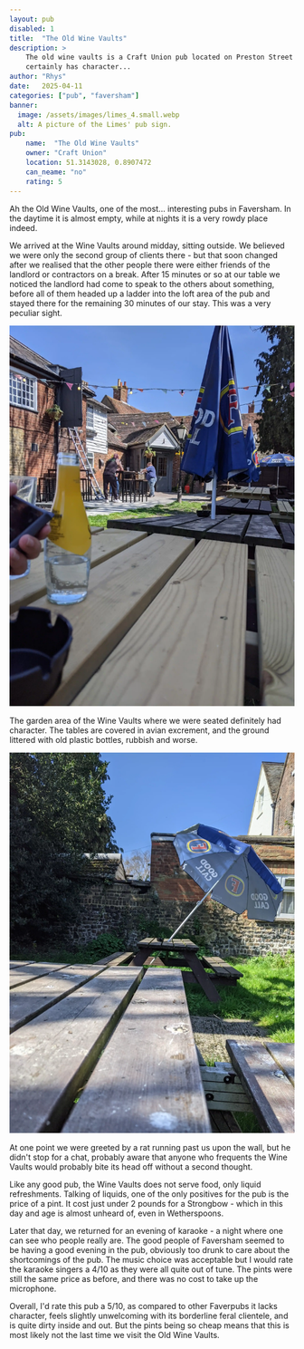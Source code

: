 ```yaml
---
layout: pub
disabled: 1
title:  "The Old Wine Vaults"
description: >
    The old wine vaults is a Craft Union pub located on Preston Street in Faversham. It
    certainly has character...
author: "Rhys"
date:   2025-04-11
categories: ["pub", "faversham"]
banner:
  image: /assets/images/limes_4.small.webp
  alt: A picture of the Limes' pub sign.
pub:
    name:  "The Old Wine Vaults"
    owner: "Craft Union"
    location: 51.3143028, 0.8907472
    can_neame: "no"
    rating: 5
---
```



Ah the Old Wine Vaults, one of the most... interesting pubs in Faversham. In the daytime it is almost empty, while at nights it is a very rowdy place indeed.

We arrived at the Wine Vaults around midday, sitting outside. We believed we were only the second group of clients there - but that soon changed after we realised that the other people there were either friends of the landlord or contractors on a break. After 15 minutes or so at our table we noticed the landlord had come to speak to the others about something, before all of them headed up a ladder into the loft area of the pub and stayed there for the remaining 30 minutes of our stay. This was a very peculiar sight.

![A trip up the ladded](/assets/images/wine_vaults_2.webp)

The garden area of the Wine Vaults where we were seated definitely had character. The tables are covered in avian excrement, and the ground littered with old plastic bottles, rubbish and worse.

![The state of the tables](/assets/images/wine_vaults_1.webp)

At one point we were greeted by a rat running past us upon the wall, but he didn't stop for a chat, probably aware that anyone who frequents the Wine Vaults would probably bite its head off without a second thought.

Like any good pub, the Wine Vaults does not serve food, only liquid refreshments. Talking of liquids, one of the only positives for the pub is the price of a pint. It cost just under 2 pounds for a Strongbow - which in this day and age is almost unheard of, even in Wetherspoons.

Later that day, we returned for an evening of karaoke - a night where one can see who people really are. The good people of Faversham seemed to be having a good evening in the pub, obviously too drunk to care about the shortcomings of the pub. The music choice was acceptable but I would rate the karaoke singers a 4/10 as they were all quite out of tune. The pints were still the same price as before, and there was no cost to take up the microphone.


Overall, I'd rate this pub a 5/10, as compared to other Faverpubs it lacks character, feels slightly unwelcoming with its borderline feral clientele, and is quite dirty inside and out. But the pints being so cheap means that this is most likely not the last time we visit the Old Wine Vaults.


<!--more-->

